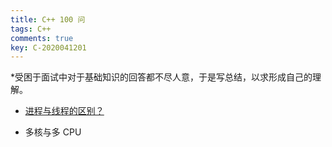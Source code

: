```yaml
---
title: C++ 100 问
tags: C++
comments: true
key: C-2020041201
---
```


*受困于面试中对于基础知识的回答都不尽人意，于是写总结，以求形成自己的理解。

* [进程与线程的区别？](https://beyondyuanshu.github.io/2020/04/12/ask-cpp-001-process-vs-thread.html)





* 多核与多 CPU

